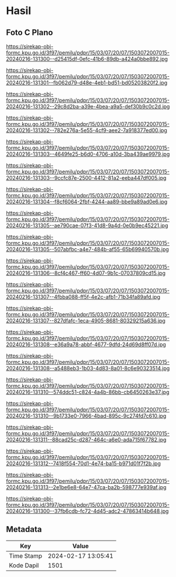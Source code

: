 # Hasil

## Foto C Plano

https://sirekap-obj-formc.kpu.go.id/3f97/pemilu/pdpr/15/03/07/20/07/1503072007015-20240216-131300--d25415df-0efc-41b6-89db-a424a0bbe892.jpg

https://sirekap-obj-formc.kpu.go.id/3f97/pemilu/pdpr/15/03/07/20/07/1503072007015-20240216-131301--fb062d79-d48e-4eb1-bd51-bd05203820f2.jpg

https://sirekap-obj-formc.kpu.go.id/3f97/pemilu/pdpr/15/03/07/20/07/1503072007015-20240216-131302--29c8d2ba-a39e-4bea-a9a5-def30b9c0c2d.jpg

https://sirekap-obj-formc.kpu.go.id/3f97/pemilu/pdpr/15/03/07/20/07/1503072007015-20240216-131302--782e276a-5e55-4cf9-aee2-7a918377ed00.jpg

https://sirekap-obj-formc.kpu.go.id/3f97/pemilu/pdpr/15/03/07/20/07/1503072007015-20240216-131303--4649fe25-b6d0-4706-a10d-3ba439ae9979.jpg

https://sirekap-obj-formc.kpu.go.id/3f97/pemilu/pdpr/15/03/07/20/07/1503072007015-20240216-131303--9ccfc87e-2500-4412-81a2-eeba447df005.jpg

https://sirekap-obj-formc.kpu.go.id/3f97/pemilu/pdpr/15/03/07/20/07/1503072007015-20240216-131304--f8cf6064-2fbf-4244-aa89-bbe9a89ad0e6.jpg

https://sirekap-obj-formc.kpu.go.id/3f97/pemilu/pdpr/15/03/07/20/07/1503072007015-20240216-131305--ae790cae-07f3-41d8-9a4d-0e0b9ec45221.jpg

https://sirekap-obj-formc.kpu.go.id/3f97/pemilu/pdpr/15/03/07/20/07/1503072007015-20240216-131305--507abfbc-a4e7-484b-af55-65b69940570b.jpg

https://sirekap-obj-formc.kpu.go.id/3f97/pemilu/pdpr/15/03/07/20/07/1503072007015-20240216-131306--8cf4c467-ff60-4d07-9b1c-07037809cd15.jpg

https://sirekap-obj-formc.kpu.go.id/3f97/pemilu/pdpr/15/03/07/20/07/1503072007015-20240216-131307--4fbba088-ff5f-4e2c-afb1-71b34fa89afd.jpg

https://sirekap-obj-formc.kpu.go.id/3f97/pemilu/pdpr/15/03/07/20/07/1503072007015-20240216-131307--827dfafc-1eca-4905-8681-80329215a636.jpg

https://sirekap-obj-formc.kpu.go.id/3f97/pemilu/pdpr/15/03/07/20/07/1503072007015-20240216-131308--e36a9a78-abbf-4677-9dfd-24d69d8ff07d.jpg

https://sirekap-obj-formc.kpu.go.id/3f97/pemilu/pdpr/15/03/07/20/07/1503072007015-20240216-131308--a5488eb3-1b03-4d83-8a01-8c6e90323514.jpg

https://sirekap-obj-formc.kpu.go.id/3f97/pemilu/pdpr/15/03/07/20/07/1503072007015-20240216-131310--574ddc51-c824-4a4b-86bb-cb6450263e37.jpg

https://sirekap-obj-formc.kpu.go.id/3f97/pemilu/pdpr/15/03/07/20/07/1503072007015-20240216-131310--9b1733e0-7966-4bad-895c-9c274fd7c610.jpg

https://sirekap-obj-formc.kpu.go.id/3f97/pemilu/pdpr/15/03/07/20/07/1503072007015-20240216-131311--88cad25c-d287-464c-a6e0-ada715f67782.jpg

https://sirekap-obj-formc.kpu.go.id/3f97/pemilu/pdpr/15/03/07/20/07/1503072007015-20240216-131312--7418f554-70d1-4e74-ba15-b971d01f7f2b.jpg

https://sirekap-obj-formc.kpu.go.id/3f97/pemilu/pdpr/15/03/07/20/07/1503072007015-20240216-131313--2e1be6e8-64e7-47ca-ba2b-598777e939af.jpg

https://sirekap-obj-formc.kpu.go.id/3f97/pemilu/pdpr/15/03/07/20/07/1503072007015-20240216-131300--37fb6cdb-fc72-4d45-adc2-47863414b648.jpg


## Metadata

| Key        | Value               |
| ---------- | ------------------- |
| Time Stamp | 2024-02-17 13:05:41 |
| Kode Dapil | 1501                |




